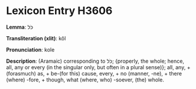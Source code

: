 # Lexicon Entry H3606

**Lemma**: כֹּל

**Transliteration (xlit)**: kôl

**Pronunciation**: kole

**Description**:
(Aramaic) corresponding to כֹּל; {properly, the whole; hence, all, any or every (in the singular only, but often in a plural sense)}; all, any, + (forasmuch) as, + be-(for this) cause, every, + no (manner, -ne), + there (where) -fore, + though, what (where, who) -soever, (the) whole.
